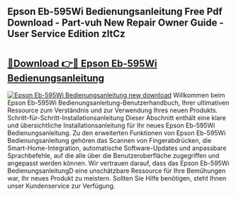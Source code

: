 ## Epson Eb-595Wi Bedienungsanleitung Free Pdf Download - Part-vuh New Repair Owner Guide - User Service Edition zltCz

# <h2><a href="http://df3tj2.blite.top/?on=Epson+Eb-595Wi+Bedienungsanleitung">🔗Download 👉🔴 Epson Eb-595Wi Bedienungsanleitung</a></h2>

[![Epson Eb-595Wi Bedienungsanleitung new download](https://i.imgur.com/lujVjoI.png)](http://df3tj2.blite.top/?on=Epson+Eb-595Wi+Bedienungsanleitung)
Willkommen beim Epson Eb-595Wi Bedienungsanleitung-Benutzerhandbuch, Ihrer ultimativen Ressource zum Verständnis und zur Verwendung Ihres neuen Produkts. Schritt-für-Schritt-Installationsanleitung Dieser Abschnitt enthält eine klare und übersichtliche Installationsanleitung für Ihr neues Epson Eb-595Wi Bedienungsanleitung. Zu den erweiterten Funktionen von Epson Eb-595Wi Bedienungsanleitung gehören das Scannen von Fingerabdrücken, die Smart-Home-Integration, automatische Software-Updates und anpassbare Sprachbefehle, auf die alle über die Benutzeroberfläche zugegriffen und angepasst werden können. Wir vertrauen darauf, dass das Epson Eb-595Wi BedienungsanleitungD eine unschätzbare Ressource für Ihre Bemühungen war, Ihr neues Produkt zu meistern. Sollten Sie Hilfe benötigen, steht Ihnen unser Kundenservice zur Verfügung.
